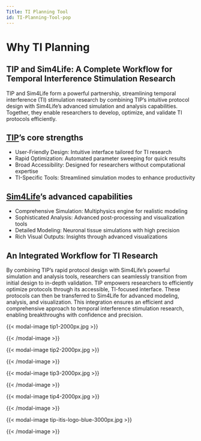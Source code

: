 ```yaml
---
Title: TI Planning Tool
id: TI-Planning-Tool-pop
---
```

# Why TI Planning

## TIP and Sim4Life: A Complete Workflow for Temporal Interference Stimulation Research
TIP and Sim4Life form a powerful partnership, streamlining temporal interference (TI) stimulation research by combining TIP’s intuitive protocol design with Sim4Life’s advanced simulation and analysis capabilities. Together, they enable researchers to develop, optimize, and validate TI protocols efficiently.

## [TIP](https://itis.swiss/tools-and-systems/ti-planning/overview/)’s core strengths
- User-Friendly Design: Intuitive interface tailored for TI research
- Rapid Optimization: Automated parameter sweeping for quick results
- Broad Accessibility: Designed for researchers without computational expertise
- TI-Specific Tools: Streamlined simulation modes to enhance productivity

## [Sim4Life](www.sim4life.swiss)’s advanced capabilities
- Comprehensive Simulation: Multiphysics engine for realistic modeling
- Sophisticated Analysis: Advanced post-processing and visualization tools
- Detailed Modeling: Neuronal tissue simulations with high precision
- Rich Visual Outputs: Insights through advanced visualizations

## An Integrated Workflow for TI Research
By combining TIP’s rapid protocol design with Sim4Life’s powerful simulation and analysis tools, researchers can seamlessly transition from initial design to in-depth validation. TIP empowers researchers to efficiently optimize protocols through its accessible, TI-focused interface. These protocols can then be transferred to Sim4Life for advanced modeling, analysis, and visualization.
This integration ensures an efficient and comprehensive approach to temporal interference stimulation research, enabling breakthroughs with confidence and precision.


{{< modal-image tip1-2000px.jpg >}}

{{< /modal-image >}}

{{< modal-image tip2-2000px.jpg >}}

{{< /modal-image >}}

{{< modal-image tip3-2000px.jpg >}}

{{< /modal-image >}}

{{< modal-image tip4-2000px.jpg >}}

{{< /modal-image >}}

{{< modal-image tip-itis-logo-blue-3000px.jpg >}}

{{< /modal-image >}}
